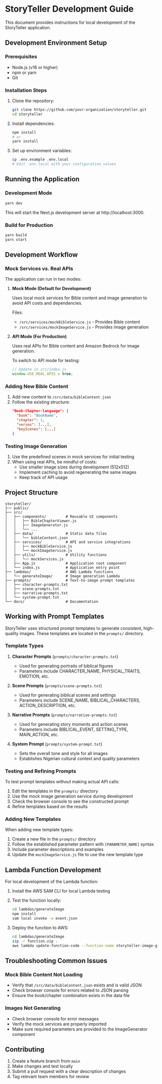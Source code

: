 # StoryTeller Development Guide

This document provides instructions for local development of the StoryTeller application.

## Development Environment Setup

### Prerequisites
- Node.js (v16 or higher)
- npm or yarn
- Git

### Installation Steps

1. Clone the repository:
   ```bash
   git clone https://github.com/your-organization/storyteller.git
   cd storyteller
   ```

2. Install dependencies:
   ```bash
   npm install
   # or
   yarn install
   ```

3. Set up environment variables:
   ```bash
   cp .env.example .env.local
   # Edit .env.local with your configuration values
   ```

## Running the Application

### Development Mode
```bash
yarn dev
```

This will start the Next.js development server at http://localhost:3000.

### Build for Production
```bash
yarn build
yarn start
```

## Development Workflow

### Mock Services vs. Real APIs

The application can run in two modes:

1. **Mock Mode (Default for Development)**
   
   Uses local mock services for Bible content and image generation to avoid API costs and dependencies.

   Files:
   - `/src/services/mockBibleService.js` - Provides Bible content
   - `/src/services/mockImageService.js` - Provides image generation

2. **API Mode (For Production)**

   Uses real APIs for Bible content and Amazon Bedrock for image generation.

   To switch to API mode for testing:
   ```javascript
   // Update in src/index.js
   window.USE_REAL_APIS = true;
   ```

### Adding New Bible Content

1. Add new content to `/src/data/bibleContent.json`
2. Follow the existing structure:
   ```json
   "Book-Chapter-language": {
     "book": "BookName",
     "chapter": 1,
     "verses": [...],
     "keyScenes": [...]
   }
   ```

### Testing Image Generation

1. Use the predefined scenes in mock services for initial testing
2. When using real APIs, be mindful of costs:
   - Use smaller image sizes during development (512x512)
   - Implement caching to avoid regenerating the same images
   - Keep track of API usage

## Project Structure

```
storyteller/
├── public/
├── src/
│   ├── components/         # Reusable UI components
│   │   ├── BibleChapterViewer.js
│   │   ├── ImageGenerator.js
│   │   └── ...
│   ├── data/               # Static data files
│   │   └── bibleContent.json
│   ├── services/           # API and service integrations
│   │   ├── mockBibleService.js
│   │   └── mockImageService.js
│   ├── utils/              # Utility functions
│   │   └── mockServices.js
│   ├── App.js              # Application root component
│   └── index.js            # Application entry point
├── lambdas/                # AWS Lambda functions
│   └── generateImage/      # Image generation Lambda
├── prompts/                # Text-to-image prompt templates
│   ├── character-prompts.txt
│   ├── scene-prompts.txt
│   ├── narrative-prompts.txt
│   └── system-prompt.txt
└── docs/                   # Documentation
```

## Working with Prompt Templates

StoryTeller uses structured prompt templates to generate consistent, high-quality images. These templates are located in the `prompts/` directory.

### Template Types

1. **Character Prompts** (`prompts/character-prompts.txt`)
   - Used for generating portraits of biblical figures
   - Parameters include CHARACTER_NAME, PHYSICAL_TRAITS, EMOTION, etc.

2. **Scene Prompts** (`prompts/scene-prompts.txt`)
   - Used for generating biblical scenes and settings
   - Parameters include SCENE_NAME, BIBLICAL_CHARACTERS, ACTION_DESCRIPTION, etc.

3. **Narrative Prompts** (`prompts/narrative-prompts.txt`)
   - Used for generating story moments and action scenes
   - Parameters include BIBLICAL_EVENT, SETTING_TYPE, MAIN_ACTION, etc.

4. **System Prompt** (`prompts/system-prompt.txt`)
   - Sets the overall tone and style for all images
   - Establishes Nigerian cultural context and quality parameters

### Testing and Refining Prompts

To test prompt templates without making actual API calls:

1. Edit the templates in the `prompts/` directory
2. Use the mock image generation service during development
3. Check the browser console to see the constructed prompt
4. Refine templates based on the results

### Adding New Templates

When adding new template types:

1. Create a new file in the `prompts/` directory
2. Follow the established parameter pattern with `[PARAMETER_NAME]` syntax
3. Include parameter descriptions and examples
4. Update the `mockImageService.js` file to use the new template type

## Lambda Function Development

For local development of the Lambda function:

1. Install the AWS SAM CLI for local Lambda testing
2. Test the function locally:
   ```bash
   cd lambdas/generateImage
   npm install
   sam local invoke -e event.json
   ```

3. Deploy the function to AWS:
   ```bash
   cd lambdas/generateImage
   zip -r function.zip .
   aws lambda update-function-code --function-name storyteller-image-generator --zip-file fileb://function.zip
   ```

## Troubleshooting Common Issues

### Mock Bible Content Not Loading
- Verify that `/src/data/bibleContent.json` exists and is valid JSON
- Check browser console for errors related to JSON parsing
- Ensure the book/chapter combination exists in the data file

### Images Not Generating
- Check browser console for error messages
- Verify the mock services are properly imported
- Make sure required parameters are provided to the ImageGenerator component

## Contributing

1. Create a feature branch from `main`
2. Make changes and test locally
3. Submit a pull request with a clear description of changes
4. Tag relevant team members for review
